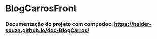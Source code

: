 # BlogCarrosFront

### Documentação do projeto com compodoc: https://helder-souza.github.io/doc-BlogCarros/
